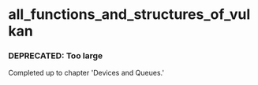 # all_functions_and_structures_of_vulkan

### DEPRECATED: Too large

Completed up to chapter 'Devices and Queues.'
